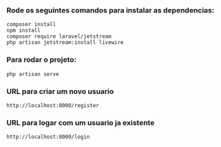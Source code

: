 ### Rode os seguintes comandos para instalar as dependencias:

    composer install
    npm install
    composer require laravel/jetstream
    php artisan jetstream:install livewire

### Para rodar o projeto:

    php artisan serve
    
### URL para criar um novo usuario
    http://localhost:8000/register

### URL para logar com um usuario ja existente
    http://localhost:8000/login
